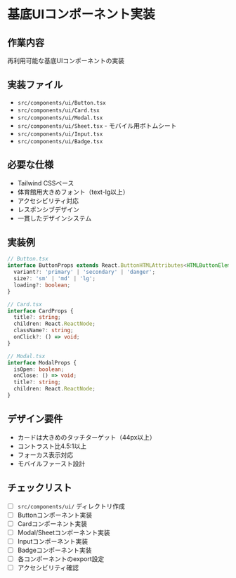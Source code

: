 # 基底UIコンポーネント実装

## 作業内容
再利用可能な基底UIコンポーネントの実装

## 実装ファイル
- `src/components/ui/Button.tsx`
- `src/components/ui/Card.tsx`  
- `src/components/ui/Modal.tsx`
- `src/components/ui/Sheet.tsx` - モバイル用ボトムシート
- `src/components/ui/Input.tsx`
- `src/components/ui/Badge.tsx`

## 必要な仕様
- Tailwind CSSベース
- 体育館用大きめフォント（text-lg以上）
- アクセシビリティ対応
- レスポンシブデザイン
- 一貫したデザインシステム

## 実装例
```typescript
// Button.tsx
interface ButtonProps extends React.ButtonHTMLAttributes<HTMLButtonElement> {
  variant?: 'primary' | 'secondary' | 'danger';
  size?: 'sm' | 'md' | 'lg';
  loading?: boolean;
}

// Card.tsx  
interface CardProps {
  title?: string;
  children: React.ReactNode;
  className?: string;
  onClick?: () => void;
}

// Modal.tsx
interface ModalProps {
  isOpen: boolean;
  onClose: () => void;
  title?: string;
  children: React.ReactNode;
}
```

## デザイン要件
- カードは大きめのタッチターゲット（44px以上）
- コントラスト比4.5:1以上
- フォーカス表示対応
- モバイルファースト設計

## チェックリスト
- [ ] `src/components/ui/` ディレクトリ作成
- [ ] Buttonコンポーネント実装
- [ ] Cardコンポーネント実装
- [ ] Modal/Sheetコンポーネント実装
- [ ] Inputコンポーネント実装
- [ ] Badgeコンポーネント実装
- [ ] 各コンポーネントのexport設定
- [ ] アクセシビリティ確認